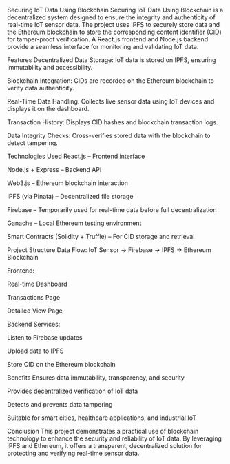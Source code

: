 Securing IoT Data Using Blockchain
Securing IoT Data Using Blockchain is a decentralized system designed to ensure the integrity and authenticity of real-time IoT sensor data. The project uses IPFS to securely store data and the Ethereum blockchain to store the corresponding content identifier (CID) for tamper-proof verification. A React.js frontend and Node.js backend provide a seamless interface for monitoring and validating IoT data.

Features
Decentralized Data Storage: IoT data is stored on IPFS, ensuring immutability and accessibility.

Blockchain Integration: CIDs are recorded on the Ethereum blockchain to verify data authenticity.

Real-Time Data Handling: Collects live sensor data using IoT devices and displays it on the dashboard.

Transaction History: Displays CID hashes and blockchain transaction logs.

Data Integrity Checks: Cross-verifies stored data with the blockchain to detect tampering.

Technologies Used
React.js – Frontend interface

Node.js + Express – Backend API

Web3.js – Ethereum blockchain interaction

IPFS (via Pinata) – Decentralized file storage

Firebase – Temporarily used for real-time data before full decentralization

Ganache – Local Ethereum testing environment

Smart Contracts (Solidity + Truffle) – For CID storage and retrieval

Project Structure
Data Flow: IoT Sensor → Firebase → IPFS → Ethereum Blockchain

Frontend:

Real-time Dashboard

Transactions Page

Detailed View Page

Backend Services:

Listen to Firebase updates

Upload data to IPFS

Store CID on the Ethereum blockchain

Benefits
Ensures data immutability, transparency, and security

Provides decentralized verification of IoT data

Detects and prevents data tampering

Suitable for smart cities, healthcare applications, and industrial IoT

Conclusion
This project demonstrates a practical use of blockchain technology to enhance the security and reliability of IoT data. By leveraging IPFS and Ethereum, it offers a transparent, decentralized solution for protecting and verifying real-time sensor data.
